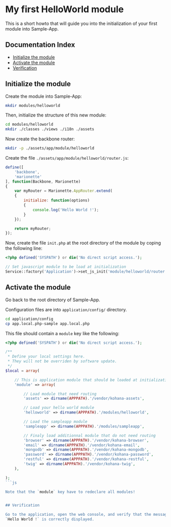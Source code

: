 # My first HelloWorld module

This is a short howto that will guide you into the initialization
of your first module into Sample-App.


## Documentation Index

* [Initialize the module](#initialize-the-module)
* [Activate the module](#activate-the-module)
* [Verification](#verification)


## Initialize the module

Create the module into Sample-App:

```bash
mkdir modules/helloworld
```

Then, initialize the structure of this new module:

```bash
cd modules/helloworld
mkdir ./classes ./views ./i18n ./assets
```

Now create the backbone router:

```bash
mkdir -p ./assets/app/module/helloworld
```

Create the file `./assets/app/module/helloworld/router.js`:

```js
define([
    'backbone',
    'marionette'
], function(Backbone, Marionette)
{
    var myRouter = Marionette.AppRouter.extend(
    {
        initialize: function(options)
        {
            console.log('Hello World !');
        }
    });

    return myRouter;
});
```

Now, create the file `init.php` at the root directory of the module by coping
the following line:

```php
<?php defined('SYSPATH') or die('No direct script access.');

// Set javascript module to be load at initialization
Service::factory('Application')->set_js_init('module/helloworld/router');
```


## Activate the module

Go back to the root directory of Sample-App.

Configuration files are into `application/config/` directory.

```bash
cd application/config
cp app.local.php-sample app.local.php
```

This file should contain a `module` key like the following:

```php
<?php defined('SYSPATH') or die('No direct script access.');

/**
 * Define your local settings here.
 * They will not be overriden by software update.
 */
$local = array(

    // This is application module that should be loaded at initialization
    'module' => array(

        // Load module that need routing
        'assets' => dirname(APPPATH).'/vendor/kohana-assets',

        // Load your hello world module
        'helloworld' => dirname(APPPATH).'/modules/helloworld',

        // Load the sampleapp module
        'sampleapp' => dirname(APPPATH).'/modules/sampleapp',

        // Finaly load additionnal module that do not need routing
        'browser' => dirname(APPPATH).'/vendor/kohana-browser',
        'email' => dirname(APPPATH).'/vendor/kohana-email',
        'mongodb' => dirname(APPPATH).'/vendor/kohana-mongodb',
        'password' => dirname(APPPATH).'/vendor/kohana-password',
        'restful' => dirname(APPPATH).'/vendor/kohana-restful',
        'twig' => dirname(APPPATH).'/vendor/kohana-twig',
    ),

);
```js

Note that the `module` key have to redeclare all modules!


## Verification

Go to the application, open the web console, and verify that the message
`Hello World !` is correctly displayed.

